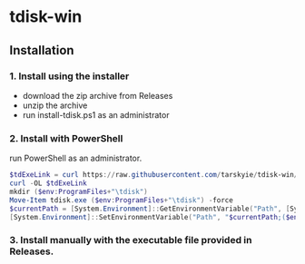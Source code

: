 # tdisk-win
## Installation ##
### 1. Install using the installer ###
* download the zip archive from Releases
* unzip the archive
* run install-tdisk.ps1 as an administrator
### 2. Install with PowerShell ###
run PowerShell as an administrator.
``` powershell
$tdExeLink = curl https://raw.githubusercontent.com/tarskyie/tdisk-win/refs/heads/master/tdisk-win/Utilities/current_ver.txt
curl -OL $tdExeLink
mkdir ($env:ProgramFiles+"\tdisk")
Move-Item tdisk.exe ($env:ProgramFiles+"\tdisk") -force
$currentPath = [System.Environment]::GetEnvironmentVariable("Path", [System.EnvironmentVariableTarget]::Machine)
[System.Environment]::SetEnvironmentVariable("Path", "$currentPath;($env:ProgramFiles+'\tdisk')", [System.EnvironmentVariableTarget]::Machine)
```
### 3. Install manually with the executable file provided in Releases.
